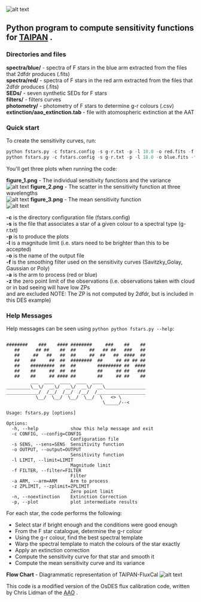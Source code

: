 ![alt text](http://web.science.mq.edu.au/~mcowley/taipan/taipan.jpg "TAIPAN LOGO")

Python program to compute sensitivity functions for [TAIPAN](http://www.taipan-survey.org/) . 
---
### Directories and files

**spectra/blue/** - spectra of F stars in the blue arm extracted from the files that 2dfdr produces (.fits)  
**spectra/red/** - spectra of F stars in the red arm extracted from the files that 2dfdr produces (.fits)  
**SEDs/** - seven synthetic SEDs for F stars   
**filters/** - filters curves  
**photometry/** - photometry of F stars to determine g-r colours (.csv)  
**extinction/aao_extinction.tab** - file with atomospheric extinction at the AAT 

### Quick start

To create the sensitivity curves, run:

```python
python fstars.py -c fstars.config -s g-r.txt -p -l 18.0 -o red.fits -f Savitzky_Golay -a red -z -31.2
python fstars.py -c fstars.config -s g-r.txt -p -l 18.0 -o blue.fits -f Savitzky_Golay -a blue -z -30.5
```

You'll get three plots when running the code: 

**figure_1.png** - The individual sensitivity functions and the variance  
![alt text](http://web.science.mq.edu.au/~mcowley/taipan/figure1.png "Figure 1")
**figure_2.png** - The scatter in the sensitivity function at three wavelengths  
![alt text](http://web.science.mq.edu.au/~mcowley/taipan/figure2.png "Figure 2")
**figure_3.png** - The mean sensitivity function  
![alt text](http://web.science.mq.edu.au/~mcowley/taipan/figure3.png "Figure 3")

**-c** is the directory configuration file (fstars.config)  
**-s** is the file that associates a star of a given colour to a spectral type (g-r.txt)  
**-p** is to produce the plots  
**-l** is a magnitude limit (i.e. stars need to be brighter than this to be accepted)  
**-o** is the name of the output file  
**-f** is the smoothing filter used on the sensitivity curves (Savitzky_Golay, Gaussian or Poly)  
**-a** is the arm to process (red or blue)  
**-z** the zero point limit of the observations (i.e. observations taken with cloud or in bad seeing will have low ZPs  
and are excluded NOTE: The ZP is not computed by 2dfdr, but is included in this DES example)  

### Help Messages

Help messages can be seen using ```python python fstars.py --help```:

```

########    ###    #### ########     ###    ##    ##
   ##      ## ##    ##  ##     ##   ## ##   ###   ##
   ##     ##   ##   ##  ##     ##  ##   ##  ####  ##
   ##    ##     ##  ##  ########  ##     ## ## ## ##
   ##    #########  ##  ##        ######### ##  ####
   ##    ##     ##  ##  ##        ##     ## ##   ###
   ##    ##     ## #### ##        ##     ## ##    ##
         ___  ____  ____  ____  ____                
_________\__\/  __\/  __\/  __\/  __\_______________
____________/  /__/  /__/  /__/  /__________________
           \__/  \__/  \__/  \__/  \   <> \         
                                    \_____/--<      

Usage: fstars.py [options]

Options:
  -h, --help            show this help message and exit
  -c CONFIG, --config=CONFIG
                        Configuration file
  -s SENS, --sens=SENS  Sensitivity function
  -o OUTPUT, --output=OUTPUT
                        Sensitivity function
  -l LIMIT, --limit=LIMIT
                        Magnitude limit
  -f FILTER, --filter=FILTER
                        Filter
  -a ARM, --arm=ARM     Arm to process
  -z ZPLIMIT, --zplimit=ZPLIMIT
                        Zero point limit
  -n, --noextinction    Extinction Correction
  -p, --plot            plot intermediate results
```

For each star, the code performs the following:

* Select star if bright enough and the conditions were good enough  
* From the F star catalogue, determine the g-r colour  
* Using the g-r colour, find the best spectral template  
* Warp the spectral template to match the colours of the star exactly  
* Apply an extinction correction  
* Compute the sensitivity curve for that star and smooth it  
* Compute the mean sensitivity curve and its variance  
  
**Flow Chart** - Diagrammatic representation of TAIPAN-FluxCal
![alt text](http://web.science.mq.edu.au/~mcowley/taipan/flowchart.png "Flow Chart")

This code is a modified version of the OsDES flux calibration code, written by Chris Lidman of the [AAO](https://www.aao.gov.au/) . 

